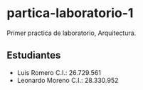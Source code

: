 # partica-laboratorio-1

Primer practica de laboratorio, Arquitectura.

## Estudiantes
- Luis Romero C.I.: 26.729.561
- Leonardo Moreno C.I.: 28.330.952
